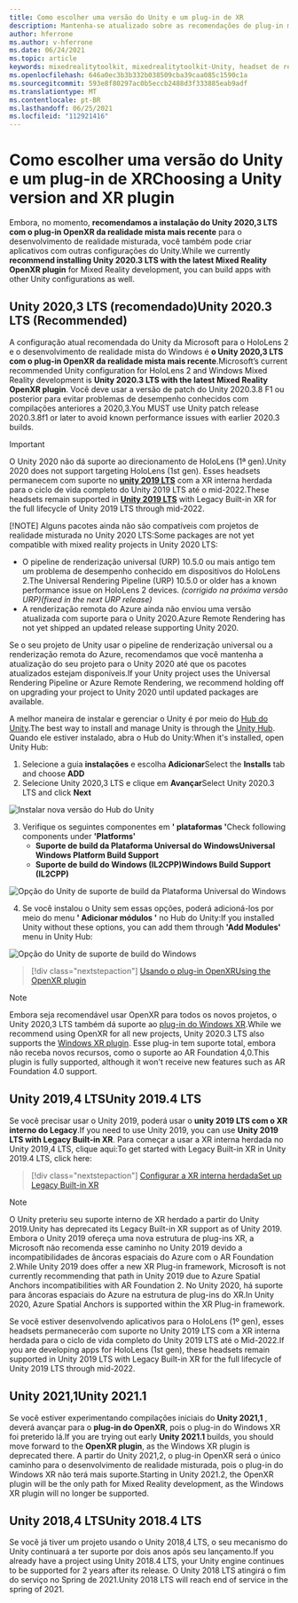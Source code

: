 ```yaml
---
title: Como escolher uma versão do Unity e um plug-in de XR
description: Mantenha-se atualizado sobre as recomendações de plug-in mais recentes do Unity e do XR para o desenvolvimento de aplicativos do HoloLens.
author: hferrone
ms.author: v-hferrone
ms.date: 06/24/2021
ms.topic: article
keywords: mixedrealitytoolkit, mixedrealitytoolkit-Unity, headset de realidade misturada, headset de realidade mista do Windows, headset da realidade virtual, Unity
ms.openlocfilehash: 646a0ec3b3b332b038509cba39caa085c1590c1a
ms.sourcegitcommit: 593e8f80297ac0b5eccb2488d3f333885eab9adf
ms.translationtype: MT
ms.contentlocale: pt-BR
ms.lasthandoff: 06/25/2021
ms.locfileid: "112921416"
---
```

# <a name="choosing-a-unity-version-and-xr-plugin"></a><span data-ttu-id="81e3b-104">Como escolher uma versão do Unity e um plug-in de XR</span><span class="sxs-lookup"><span data-stu-id="81e3b-104">Choosing a Unity version and XR plugin</span></span>

<span data-ttu-id="81e3b-105">Embora, no momento, **recomendamos a instalação do Unity 2020,3 LTS com o plug-in OpenXR da realidade mista mais recente** para o desenvolvimento de realidade misturada, você também pode criar aplicativos com outras configurações do Unity.</span><span class="sxs-lookup"><span data-stu-id="81e3b-105">While we currently **recommend installing Unity 2020.3 LTS with the latest Mixed Reality OpenXR plugin** for Mixed Reality development, you can build apps with other Unity configurations as well.</span></span>

## <a name="unity-20203-lts-recommended"></a><span data-ttu-id="81e3b-106">Unity 2020,3 LTS (recomendado)</span><span class="sxs-lookup"><span data-stu-id="81e3b-106">Unity 2020.3 LTS (Recommended)</span></span>

<span data-ttu-id="81e3b-107">A configuração atual recomendada do Unity da Microsoft para o HoloLens 2 e o desenvolvimento de realidade mista do Windows é **o Unity 2020,3 LTS com o plug-in OpenXR da realidade mista mais recente**.</span><span class="sxs-lookup"><span data-stu-id="81e3b-107">Microsoft’s current recommended Unity configuration for HoloLens 2 and Windows Mixed Reality development is **Unity 2020.3 LTS with the latest Mixed Reality OpenXR plugin**.</span></span> <span data-ttu-id="81e3b-108">Você deve usar a versão de patch do Unity 2020.3.8 F1 ou posterior para evitar problemas de desempenho conhecidos com compilações anteriores a 2020,3.</span><span class="sxs-lookup"><span data-stu-id="81e3b-108">You MUST use Unity patch release 2020.3.8f1 or later to avoid known performance issues with earlier 2020.3 builds.</span></span>

> [!IMPORTANT]
> <span data-ttu-id="81e3b-109">O Unity 2020 não dá suporte ao direcionamento de HoloLens (1ª gen).</span><span class="sxs-lookup"><span data-stu-id="81e3b-109">Unity 2020 does not support targeting HoloLens (1st gen).</span></span> <span data-ttu-id="81e3b-110">Esses headsets permanecem com suporte no **[unity 2019 LTS](#unity-20194-lts)** com a XR interna herdada para o ciclo de vida completo do Unity 2019 LTS até o mid-2022.</span><span class="sxs-lookup"><span data-stu-id="81e3b-110">These headsets remain supported in **[Unity 2019 LTS](#unity-20194-lts)** with Legacy Built-in XR for the full lifecycle of Unity 2019 LTS through mid-2022.</span></span>
>
> [!NOTE]
> <span data-ttu-id="81e3b-111">Alguns pacotes ainda não são compatíveis com projetos de realidade misturada no Unity 2020 LTS:</span><span class="sxs-lookup"><span data-stu-id="81e3b-111">Some packages are not yet compatible with mixed reality projects in Unity 2020 LTS:</span></span>
> 
> * <span data-ttu-id="81e3b-112">O pipeline de renderização universal (URP) 10.5.0 ou mais antigo tem um problema de desempenho conhecido em dispositivos do HoloLens 2.</span><span class="sxs-lookup"><span data-stu-id="81e3b-112">The Universal Rendering Pipeline (URP) 10.5.0 or older has a known performance issue on HoloLens 2 devices.</span></span> <span data-ttu-id="81e3b-113">_(corrigido na próxima versão URP)_</span><span class="sxs-lookup"><span data-stu-id="81e3b-113">_(fixed in the next URP release)_</span></span>
> * <span data-ttu-id="81e3b-114">A renderização remota do Azure ainda não enviou uma versão atualizada com suporte para o Unity 2020.</span><span class="sxs-lookup"><span data-stu-id="81e3b-114">Azure Remote Rendering has not yet shipped an updated release supporting Unity 2020.</span></span>
>
> <span data-ttu-id="81e3b-115">Se o seu projeto de Unity usar o pipeline de renderização universal ou a renderização remota do Azure, recomendamos que você mantenha a atualização do seu projeto para o Unity 2020 até que os pacotes atualizados estejam disponíveis.</span><span class="sxs-lookup"><span data-stu-id="81e3b-115">If your Unity project uses the Universal Rendering Pipeline or Azure Remote Rendering, we recommend holding off on upgrading your project to Unity 2020 until updated packages are available.</span></span>

<span data-ttu-id="81e3b-116">A melhor maneira de instalar e gerenciar o Unity é por meio do <a href="https://unity3d.com/get-unity/download" target="_blank">Hub do Unity</a>.</span><span class="sxs-lookup"><span data-stu-id="81e3b-116">The best way to install and manage Unity is through the <a href="https://unity3d.com/get-unity/download" target="_blank">Unity Hub</a>.</span></span> <span data-ttu-id="81e3b-117">Quando ele estiver instalado, abra o Hub do Unity:</span><span class="sxs-lookup"><span data-stu-id="81e3b-117">When it's installed, open Unity Hub:</span></span>

1. <span data-ttu-id="81e3b-118">Selecione a guia **instalações** e escolha **Adicionar**</span><span class="sxs-lookup"><span data-stu-id="81e3b-118">Select the **Installs** tab and choose **ADD**</span></span>
2. <span data-ttu-id="81e3b-119">Selecione Unity 2020,3 LTS e clique em **Avançar**</span><span class="sxs-lookup"><span data-stu-id="81e3b-119">Select Unity 2020.3 LTS and click **Next**</span></span>

![Instalar nova versão do Hub do Unity](images/unity-hub-img-01.png)

3. <span data-ttu-id="81e3b-121">Verifique os seguintes componentes em **' plataformas '**</span><span class="sxs-lookup"><span data-stu-id="81e3b-121">Check following components under **'Platforms'**</span></span>
    * <span data-ttu-id="81e3b-122">**Suporte de build da Plataforma Universal do Windows**</span><span class="sxs-lookup"><span data-stu-id="81e3b-122">**Universal Windows Platform Build Support**</span></span>
    * <span data-ttu-id="81e3b-123">**Suporte de build do Windows (IL2CPP)**</span><span class="sxs-lookup"><span data-stu-id="81e3b-123">**Windows Build Support (IL2CPP)**</span></span>

![Opção do Unity de suporte de build da Plataforma Universal do Windows](../images/Unity_Install_Option_UWP.png)

4. <span data-ttu-id="81e3b-125">Se você instalou o Unity sem essas opções, poderá adicioná-los por meio do menu **' Adicionar módulos '** no Hub do Unity:</span><span class="sxs-lookup"><span data-stu-id="81e3b-125">If you installed Unity without these options, you can add them through **'Add Modules'** menu in Unity Hub:</span></span>

![Opção do Unity de suporte de build do Windows](../images/Unity_Install_Option_UWP2.png)

> [!div class="nextstepaction"]
> [<span data-ttu-id="81e3b-127">Usando o plug-in OpenXR</span><span class="sxs-lookup"><span data-stu-id="81e3b-127">Using the OpenXR plugin</span></span>](/windows/mixed-reality/develop/unity/xr-project-setup?tabs=openxr)

> [!NOTE]
> <span data-ttu-id="81e3b-128">Embora seja recomendável usar OpenXR para todos os novos projetos, o Unity 2020,3 LTS também dá suporte ao [plug-in do Windows XR](/windows/mixed-reality/develop/unity/xr-project-setup?tabs=windowsxr).</span><span class="sxs-lookup"><span data-stu-id="81e3b-128">While we recommend using OpenXR for all new projects, Unity 2020.3 LTS also supports the [Windows XR plugin](/windows/mixed-reality/develop/unity/xr-project-setup?tabs=windowsxr).</span></span> <span data-ttu-id="81e3b-129">Esse plug-in tem suporte total, embora não receba novos recursos, como o suporte ao AR Foundation 4,0.</span><span class="sxs-lookup"><span data-stu-id="81e3b-129">This plugin is fully supported, although it won't receive new features such as AR Foundation 4.0 support.</span></span>

## <a name="unity-20194-lts"></a><span data-ttu-id="81e3b-130">Unity 2019,4 LTS</span><span class="sxs-lookup"><span data-stu-id="81e3b-130">Unity 2019.4 LTS</span></span>

<span data-ttu-id="81e3b-131">Se você precisar usar o Unity 2019, poderá usar o **unity 2019 LTS com o XR interno do Legacy**.</span><span class="sxs-lookup"><span data-stu-id="81e3b-131">If you need to use Unity 2019, you can use **Unity 2019 LTS with Legacy Built-in XR**.</span></span> <span data-ttu-id="81e3b-132">Para começar a usar a XR interna herdada no Unity 2019,4 LTS, clique aqui:</span><span class="sxs-lookup"><span data-stu-id="81e3b-132">To get started with Legacy Built-in XR in Unity 2019.4 LTS, click here:</span></span>

> [!div class="nextstepaction"]
> [<span data-ttu-id="81e3b-133">Configurar a XR interna herdada</span><span class="sxs-lookup"><span data-stu-id="81e3b-133">Set up Legacy Built-in XR</span></span>](/windows/mixed-reality/develop/unity/xr-project-setup?tabs=legacy)

> [!NOTE]
> <span data-ttu-id="81e3b-134">O Unity preteriu seu suporte interno de XR herdado a partir do Unity 2019.</span><span class="sxs-lookup"><span data-stu-id="81e3b-134">Unity has deprecated its Legacy Built-in XR support as of Unity 2019.</span></span>  <span data-ttu-id="81e3b-135">Embora o Unity 2019 ofereça uma nova estrutura de plug-ins XR, a Microsoft não recomenda esse caminho no Unity 2019 devido a incompatibilidades de âncoras espaciais do Azure com o AR Foundation 2.</span><span class="sxs-lookup"><span data-stu-id="81e3b-135">While Unity 2019 does offer a new XR Plug-in framework, Microsoft is not currently recommending that path in Unity 2019 due to Azure Spatial Anchors incompatibilities with AR Foundation 2.</span></span>  <span data-ttu-id="81e3b-136">No Unity 2020, há suporte para âncoras espaciais do Azure na estrutura de plug-ins do XR.</span><span class="sxs-lookup"><span data-stu-id="81e3b-136">In Unity 2020, Azure Spatial Anchors is supported within the XR Plug-in framework.</span></span>

<span data-ttu-id="81e3b-137">Se você estiver desenvolvendo aplicativos para o HoloLens (1º gen), esses headsets permanecerão com suporte no Unity 2019 LTS com a XR interna herdada para o ciclo de vida completo do Unity 2019 LTS até o Mid-2022.</span><span class="sxs-lookup"><span data-stu-id="81e3b-137">If you are developing apps for HoloLens (1st gen), these headsets remain supported in Unity 2019 LTS with Legacy Built-in XR for the full lifecycle of Unity 2019 LTS through mid-2022.</span></span>

## <a name="unity-20211"></a><span data-ttu-id="81e3b-138">Unity 2021,1</span><span class="sxs-lookup"><span data-stu-id="81e3b-138">Unity 2021.1</span></span>

<span data-ttu-id="81e3b-139">Se você estiver experimentando compilações iniciais do **Unity 2021,1** , deverá avançar para o **plug-in do OpenXR**, pois o plug-in do Windows XR foi preterido lá.</span><span class="sxs-lookup"><span data-stu-id="81e3b-139">If you are trying out early **Unity 2021.1** builds, you should move forward to the **OpenXR plugin**, as the Windows XR plugin is deprecated there.</span></span>  <span data-ttu-id="81e3b-140">A partir do Unity 2021,2, o plug-in OpenXR será o único caminho para o desenvolvimento de realidade misturada, pois o plug-in do Windows XR não terá mais suporte.</span><span class="sxs-lookup"><span data-stu-id="81e3b-140">Starting in Unity 2021.2, the OpenXR plugin will be the only path for Mixed Reality development, as the Windows XR plugin will no longer be supported.</span></span>

## <a name="unity-20184-lts"></a><span data-ttu-id="81e3b-141">Unity 2018,4 LTS</span><span class="sxs-lookup"><span data-stu-id="81e3b-141">Unity 2018.4 LTS</span></span>

<span data-ttu-id="81e3b-142">Se você já tiver um projeto usando o Unity 2018,4 LTS, o seu mecanismo do Unity continuará a ter suporte por dois anos após seu lançamento.</span><span class="sxs-lookup"><span data-stu-id="81e3b-142">If you already have a project using Unity 2018.4 LTS, your Unity engine continues to be supported for 2 years after its release.</span></span>  <span data-ttu-id="81e3b-143">O Unity 2018 LTS atingirá o fim do serviço no Spring de 2021.</span><span class="sxs-lookup"><span data-stu-id="81e3b-143">Unity 2018 LTS will reach end of service in the spring of 2021.</span></span>
